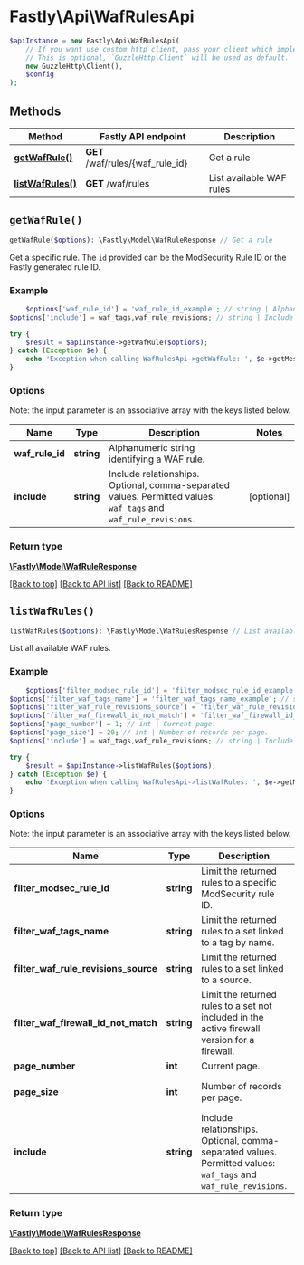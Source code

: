 # Fastly\Api\WafRulesApi


```php
$apiInstance = new Fastly\Api\WafRulesApi(
    // If you want use custom http client, pass your client which implements `GuzzleHttp\ClientInterface`.
    // This is optional, `GuzzleHttp\Client` will be used as default.
    new GuzzleHttp\Client(),
    $config
);
```

## Methods

Method | Fastly API endpoint | Description
------------- | ------------- | -------------
[**getWafRule()**](WafRulesApi.md#getWafRule) | **GET** /waf/rules/{waf_rule_id} | Get a rule
[**listWafRules()**](WafRulesApi.md#listWafRules) | **GET** /waf/rules | List available WAF rules


## `getWafRule()`

```php
getWafRule($options): \Fastly\Model\WafRuleResponse // Get a rule
```

Get a specific rule. The `id` provided can be the ModSecurity Rule ID or the Fastly generated rule ID.

### Example
```php
    $options['waf_rule_id'] = 'waf_rule_id_example'; // string | Alphanumeric string identifying a WAF rule.
$options['include'] = waf_tags,waf_rule_revisions; // string | Include relationships. Optional, comma-separated values. Permitted values: `waf_tags` and `waf_rule_revisions`.

try {
    $result = $apiInstance->getWafRule($options);
} catch (Exception $e) {
    echo 'Exception when calling WafRulesApi->getWafRule: ', $e->getMessage(), PHP_EOL;
}
```

### Options

Note: the input parameter is an associative array with the keys listed below.

Name | Type | Description  | Notes
------------- | ------------- | ------------- | -------------
**waf_rule_id** | **string** | Alphanumeric string identifying a WAF rule. |
**include** | **string** | Include relationships. Optional, comma-separated values. Permitted values: `waf_tags` and `waf_rule_revisions`. | [optional]

### Return type

[**\Fastly\Model\WafRuleResponse**](../Model/WafRuleResponse.md)

[[Back to top]](#) [[Back to API list]](../../README.md#endpoints)
[[Back to README]](../../README.md)

## `listWafRules()`

```php
listWafRules($options): \Fastly\Model\WafRulesResponse // List available WAF rules
```

List all available WAF rules.

### Example
```php
    $options['filter_modsec_rule_id'] = 'filter_modsec_rule_id_example'; // string | Limit the returned rules to a specific ModSecurity rule ID.
$options['filter_waf_tags_name'] = 'filter_waf_tags_name_example'; // string | Limit the returned rules to a set linked to a tag by name.
$options['filter_waf_rule_revisions_source'] = 'filter_waf_rule_revisions_source_example'; // string | Limit the returned rules to a set linked to a source.
$options['filter_waf_firewall_id_not_match'] = 'filter_waf_firewall_id_not_match_example'; // string | Limit the returned rules to a set not included in the active firewall version for a firewall.
$options['page_number'] = 1; // int | Current page.
$options['page_size'] = 20; // int | Number of records per page.
$options['include'] = waf_tags,waf_rule_revisions; // string | Include relationships. Optional, comma-separated values. Permitted values: `waf_tags` and `waf_rule_revisions`.

try {
    $result = $apiInstance->listWafRules($options);
} catch (Exception $e) {
    echo 'Exception when calling WafRulesApi->listWafRules: ', $e->getMessage(), PHP_EOL;
}
```

### Options

Note: the input parameter is an associative array with the keys listed below.

Name | Type | Description  | Notes
------------- | ------------- | ------------- | -------------
**filter_modsec_rule_id** | **string** | Limit the returned rules to a specific ModSecurity rule ID. | [optional]
**filter_waf_tags_name** | **string** | Limit the returned rules to a set linked to a tag by name. | [optional]
**filter_waf_rule_revisions_source** | **string** | Limit the returned rules to a set linked to a source. | [optional]
**filter_waf_firewall_id_not_match** | **string** | Limit the returned rules to a set not included in the active firewall version for a firewall. | [optional]
**page_number** | **int** | Current page. | [optional]
**page_size** | **int** | Number of records per page. | [optional] [defaults to 20]
**include** | **string** | Include relationships. Optional, comma-separated values. Permitted values: `waf_tags` and `waf_rule_revisions`. | [optional]

### Return type

[**\Fastly\Model\WafRulesResponse**](../Model/WafRulesResponse.md)

[[Back to top]](#) [[Back to API list]](../../README.md#endpoints)
[[Back to README]](../../README.md)

